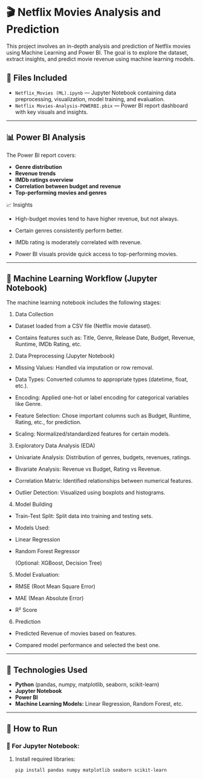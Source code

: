 
# 🎬 Netflix Movies Analysis and Prediction 

This project involves an in-depth analysis and prediction of Netflix movies using Machine Learning and Power BI. The goal is to explore the dataset, extract insights, and predict movie revenue using machine learning models.

## 📁 Files Included

- `Netflix_Movies (ML).ipynb` — Jupyter Notebook containing data preprocessing, visualization, model training, and evaluation.
- `Netflix Movies-Analysis-POWERBI.pbix` — Power BI report dashboard with key visuals and insights.

---

## 📊 Power BI Analysis

The Power BI report covers:

- **Genre distribution**
- **Revenue trends**
- **IMDb ratings overview**
- **Correlation between budget and revenue**
- **Top-performing movies and genres**
  
📈 Insights

- High-budget movies tend to have higher revenue, but not always.

- Certain genres consistently perform better.

- IMDb rating is moderately correlated with revenue.

- Power BI visuals provide quick access to top-performing movies.
---

## 🤖 Machine Learning Workflow (Jupyter Notebook)

The machine learning notebook includes the following stages:

1. Data Collection

* Dataset loaded from a CSV file (Netflix movie dataset).

* Contains features such as: Title, Genre, Release Date, Budget, Revenue, Runtime, IMDb Rating, etc.

2. Data Preprocessing (Jupyter Notebook)

* Missing Values: Handled via imputation or row removal.

* Data Types: Converted columns to appropriate types (datetime, float, etc.).

* Encoding: Applied one-hot or label encoding for categorical variables like Genre.

* Feature Selection: Chose important columns such as Budget, Runtime, Rating, etc., for prediction.

* Scaling: Normalized/standardized features for certain models.

3. Exploratory Data Analysis (EDA)

* Univariate Analysis: Distribution of genres, budgets, revenues, ratings.

* Bivariate Analysis: Revenue vs Budget, Rating vs Revenue.

* Correlation Matrix: Identified relationships between numerical features.

* Outlier Detection: Visualized using boxplots and histograms.

4. Model Building

* Train-Test Split: Split data into training and testing sets.

* Models Used:

* Linear Regression

* Random Forest Regressor
  
  (Optional: XGBoost, Decision Tree)

5. Model Evaluation:

* RMSE (Root Mean Square Error)

* MAE (Mean Absolute Error)

* R² Score

6. Prediction

* Predicted Revenue of movies based on features.

* Compared model performance and selected the best one.


---

## 📌 Technologies Used

- **Python** (pandas, numpy, matplotlib, seaborn, scikit-learn)
- **Jupyter Notebook**
- **Power BI**
- **Machine Learning Models:** Linear Regression, Random Forest, etc.

---

## 🚀 How to Run

### 📌 For Jupyter Notebook:
1. Install required libraries:
   ```bash
   pip install pandas numpy matplotlib seaborn scikit-learn
